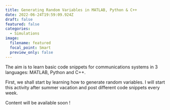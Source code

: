 ```yaml
---
title: Generating Random Variables in MATLAB, Python & C++
date: 2022-06-24T19:59:09.924Z
draft: false
featured: false
categories:
  - Simulations
image:
  filename: featured
  focal_point: Smart
  preview_only: false
---
```

The aim is to learn basic code snippets for communications systems in 3 languages: MATLAB, Python and C++.


First, we shall start by learning how to generate random variables. I will start this activity after summer vacation and post different code snippets every week.

Content will be available soon !